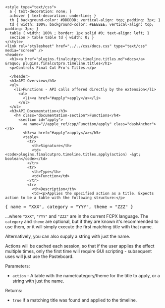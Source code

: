     <style type="text/css">
      a { text-decoration: none; }
      a:hover { text-decoration: underline; }
      th { background-color: #DDDDDD; vertical-align: top; padding: 3px; }
      td { width: 100%; background-color: #EEEEEE; vertical-align: top; padding: 3px; }
      table { width: 100% ; border: 1px solid #0; text-align: left; }
      section > table table td { width: 0; }
    </style>
    <link rel="stylesheet" href="../../css/docs.css" type="text/css" media="screen" />
    <header>
      <h1><a href="plugins.finalcutpro.timeline.titles.md">docs</a> &raquo; plugins.finalcutpro.timeline.titles</h1>
      <p>Controls Final Cut Pro's Titles.</p>

      </header>
      <h3>API Overview</h3>
      <ul>
        <li>Functions - API calls offered directly by the extension</li>
          <ul>
            <li><a href="#apply">apply</a></li>
          </ul>
      </ul>
      <h3>API Documentation</h3>
        <h4 class="documentation-section">Functions</h4>
          <section id="apply">
            <a name="//apple_ref/cpp/Function/apply" class="dashAnchor"></a>
            <h5><a href="#apply">apply</a></h5>
            <table>
              <tr>
                <th>Signature</th>
                <td><code>plugins.finalcutpro.timeline.titles.apply(action) -&gt; boolean</code></td>
              </tr>
              <tr>
                <th>Type</th>
                <td>Function</td>
              </tr>
              <tr>
                <th>Description</th>
                <td><p>Applies the specified action as a title. Expects action to be a table with the following structure:</p>
<div class="highlight"><pre><span></span><span class="p">{</span> <span class="n">name</span> <span class="o">=</span> <span class="s2">&quot;XXX&quot;</span><span class="p">,</span> <span class="n">category</span> <span class="o">=</span> <span class="s2">&quot;YYY&quot;</span><span class="p">,</span> <span class="n">theme</span> <span class="o">=</span> <span class="s2">&quot;ZZZ&quot;</span> <span class="p">}</span>
</pre></div>
<p>...where <code>"XXX"</code>, <code>"YYY"</code> and <code>"ZZZ"</code> are in the current FCPX language. The <code>category</code> and <code>theme</code> are optional,
but if they are known it's recommended to use them, or it will simply execute the first matching title with that name.</p>
<p>Alternatively, you can also supply a string with just the name.</p>
<p>Actions will be cached each session, so that if the user applies the effect multiple times, only the first time will require
GUI scripting - subsequent uses will just use the Pasteboard.</p>
<p>Parameters:</p>
<ul>
<li><code>action</code>      - A table with the name/category/theme for the title to apply, or a string with just the name.</li>
</ul>
<p>Returns:</p>
<ul>
<li><code>true</code> if a matching title was found and applied to the timeline.</li>
</ul>
</td>
              </tr>
            </table>
          </section>
